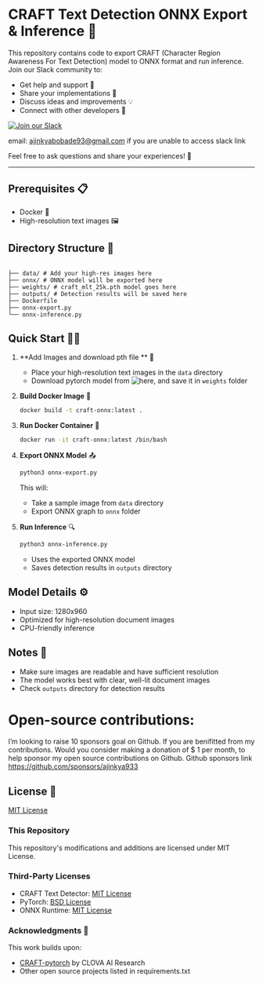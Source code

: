 # CRAFT Text Detection ONNX Export & Inference 🚀

This repository contains code to export CRAFT (Character Region Awareness For Text Detection) model to ONNX format and run inference. 
Join our Slack community to:
- Get help and support 🤝
- Share your implementations 🚀
- Discuss ideas and improvements 💡
- Connect with other developers 👥


[![Join our Slack](https://img.shields.io/badge/Join%20our%20Slack-4A154B?style=for-the-badge&logo=slack&logoColor=white)](https://join.slack.com/t/ocr-community/shared_invite/zt-2x1vfdxqp-Ck~KjdWftyxS6gOU4GvnFA)

email: ajinkyabobade93@gmail.com if you are unable to access slack link 

Feel free to ask questions and share your experiences! 🎉

---

## Prerequisites 📋
- Docker 🐳
- High-resolution text images 🖼️

## Directory Structure 📁
```

├── data/ # Add your high-res images here
├── onnx/ # ONNX model will be exported here
├── weights/ # craft_mlt_25k.pth model goes here
├── outputs/ # Detection results will be saved here
├── Dockerfile
├── onnx-export.py
└── onnx-inference.py
```

## Quick Start 🏃‍♂️

1. **Add Images and download pth file ** 📸
   - Place your high-resolution text images in the `data` directory
   - Download pytorch model from ![here](https://drive.google.com/file/d/1yN6_XLZVuKGL-3-w9MuqPqiM3QfAPVGV/view?usp=sharing), and save it in `weights` folder 

2. **Build Docker Image** 🔨
   ```bash
   docker build -t craft-onnx:latest .
   ```

3. **Run Docker Container** 🐋
   ```bash
   docker run -it craft-onnx:latest /bin/bash
   ```

4. **Export ONNX Model** 📤
   ```bash
   python3 onnx-export.py
   ```
   This will:
   - Take a sample image from `data` directory
   - Export ONNX graph to `onnx` folder

5. **Run Inference** 🔍
   ```bash
   python3 onnx-inference.py
   ```
   - Uses the exported ONNX model
   - Saves detection results in `outputs` directory

## Model Details ⚙️
- Input size: 1280x960
- Optimized for high-resolution document images
- CPU-friendly inference

## Notes 📝
- Make sure images are readable and have sufficient resolution
- The model works best with clear, well-lit document images
- Check `outputs` directory for detection results

# Open-source contributions:
I’m looking to raise 10 sponsors goal on Github. If you are benifitted from my contributions. Would you consider making a donation of $ 1 per month, to help sponsor my open source contributions on Github. Github sponsors link https://github.com/sponsors/ajinkya933








## License 📄
[MIT License](LICENSE)

### This Repository 
This repository's modifications and additions are licensed under MIT License.

### Third-Party Licenses
- CRAFT Text Detector: [MIT License](https://github.com/clovaai/CRAFT-pytorch/blob/master/LICENSE)
- PyTorch: [BSD License](https://github.com/pytorch/pytorch/blob/master/LICENSE)
- ONNX Runtime: [MIT License](https://github.com/microsoft/onnxruntime/blob/master/LICENSE)

### Acknowledgments 🙏
This work builds upon:
- [CRAFT-pytorch](https://github.com/clovaai/CRAFT-pytorch) by CLOVA AI Research
- Other open source projects listed in requirements.txt
